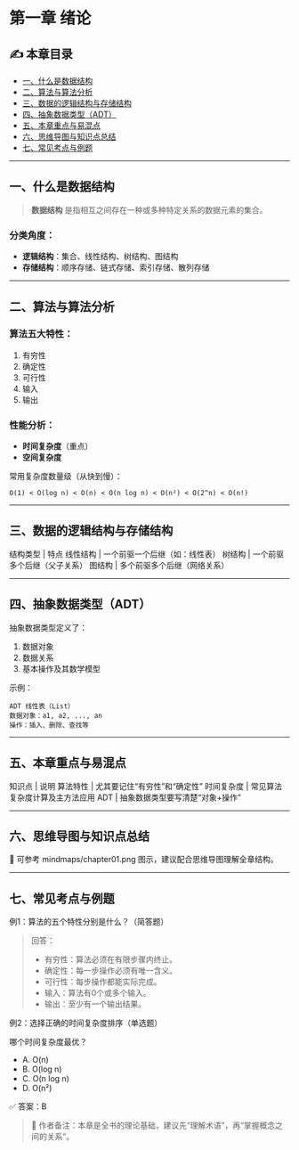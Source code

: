 # 第一章 绪论

## ✍️ 本章目录

- [一、什么是数据结构](#一什么是数据结构)
- [二、算法与算法分析](#二算法与算法分析)
- [三、数据的逻辑结构与存储结构](#三数据的逻辑结构与存储结构)
- [四、抽象数据类型（ADT）](#四抽象数据类型adt)
- [五、本章重点与易混点](#五本章重点与易混点)
- [六、思维导图与知识点总结](#六思维导图与知识点总结)
- [七、常见考点与例题](#七常见考点与例题)

---

## 一、什么是数据结构

> **数据结构** 是指相互之间存在一种或多种特定关系的数据元素的集合。

### 分类角度：
- **逻辑结构**：集合、线性结构、树结构、图结构
- **存储结构**：顺序存储、链式存储、索引存储、散列存储

---

## 二、算法与算法分析

### 算法五大特性：
1. 有穷性
2. 确定性
3. 可行性
4. 输入
5. 输出

### 性能分析：
- **时间复杂度**（重点）
- **空间复杂度**

常用复杂度数量级（从快到慢）：
```text
O(1) < O(log n) < O(n) < O(n log n) < O(n²) < O(2^n) < O(n!)
```

---

## 三、数据的逻辑结构与存储结构

结构类型 | 特点
线性结构 | 一个前驱一个后继（如：线性表）
树结构 | 一个前驱多个后继（父子关系）
图结构 | 多个前驱多个后继（网络关系）

---

## 四、抽象数据类型（ADT）

抽象数据类型定义了：

1. 数据对象
2. 数据关系
3. 基本操作及其数学模型

示例：

```text
ADT 线性表（List）
数据对象：a1, a2, ..., an
操作：插入、删除、查找等
```

---

## 五、本章重点与易混点

知识点 | 说明
算法特性 | 尤其要记住“有穷性”和“确定性”
时间复杂度 | 常见算法复杂度计算及主方法应用
ADT | 抽象数据类型要写清楚“对象+操作”

---

## 六、思维导图与知识点总结
🧠 可参考 mindmaps/chapter01.png 图示，建议配合思维导图理解全章结构。

---

## 七、常见考点与例题

例1：算法的五个特性分别是什么？（简答题）
> 回答：
>* 有穷性：算法必须在有限步骤内终止。
>* 确定性：每一步操作必须有唯一含义。
>* 可行性：每步操作都能实际完成。
>* 输入：算法有0个或多个输入。
>* 输出：至少有一个输出结果。

例2：选择正确的时间复杂度排序（单选题）

哪个时间复杂度最优？

* A. O(n)
* B. O(log n)
* C. O(n log n)
* D. O(n²)

✅ 答案：B

> 📝 作者备注：本章是全书的理论基础，建议先“理解术语”，再“掌握概念之间的关系”。

